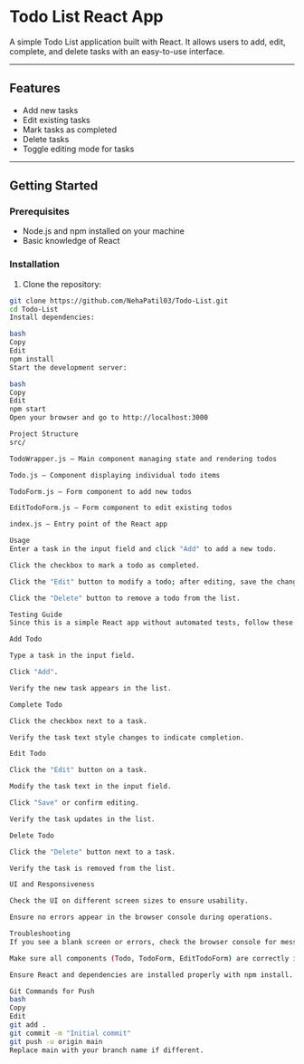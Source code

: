 # Todo List React App

A simple Todo List application built with React. It allows users to add, edit, complete, and delete tasks with an easy-to-use interface.

---

## Features

- Add new tasks
- Edit existing tasks
- Mark tasks as completed
- Delete tasks
- Toggle editing mode for tasks

---

## Getting Started

### Prerequisites

- Node.js and npm installed on your machine
- Basic knowledge of React

### Installation

1. Clone the repository:

```bash
git clone https://github.com/NehaPatil03/Todo-List.git
cd Todo-List
Install dependencies:

bash
Copy
Edit
npm install
Start the development server:

bash
Copy
Edit
npm start
Open your browser and go to http://localhost:3000

Project Structure
src/

TodoWrapper.js — Main component managing state and rendering todos

Todo.js — Component displaying individual todo items

TodoForm.js — Form component to add new todos

EditTodoForm.js — Form component to edit existing todos

index.js — Entry point of the React app

Usage
Enter a task in the input field and click "Add" to add a new todo.

Click the checkbox to mark a todo as completed.

Click the "Edit" button to modify a todo; after editing, save the changes.

Click the "Delete" button to remove a todo from the list.

Testing Guide
Since this is a simple React app without automated tests, follow these manual testing steps to ensure everything works correctly:

Add Todo

Type a task in the input field.

Click "Add".

Verify the new task appears in the list.

Complete Todo

Click the checkbox next to a task.

Verify the task text style changes to indicate completion.

Edit Todo

Click the "Edit" button on a task.

Modify the task text in the input field.

Click "Save" or confirm editing.

Verify the task updates in the list.

Delete Todo

Click the "Delete" button next to a task.

Verify the task is removed from the list.

UI and Responsiveness

Check the UI on different screen sizes to ensure usability.

Ensure no errors appear in the browser console during operations.

Troubleshooting
If you see a blank screen or errors, check the browser console for messages.

Make sure all components (Todo, TodoForm, EditTodoForm) are correctly imported and exported.

Ensure React and dependencies are installed properly with npm install.

Git Commands for Push
bash
Copy
Edit
git add .
git commit -m "Initial commit"
git push -u origin main
Replace main with your branch name if different.
